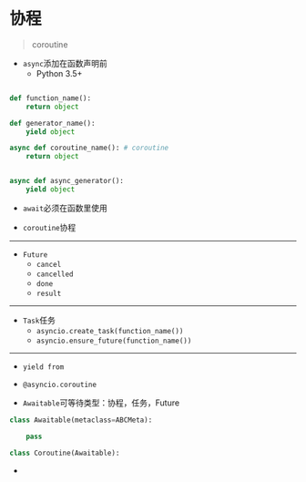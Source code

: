 # 协程
> coroutine

- `async`添加在函数声明前
    - Python 3.5+

```py

def function_name():
    return object

def generator_name():
    yield object

async def coroutine_name(): # coroutine
    return object


async def async_generator():
    yield object
```


- `await`必须在函数里使用


- `coroutine`协程


---
- `Future`
    - `cancel`
    - `cancelled`
    - `done`
    - `result`


---
- `Task`任务
    - `asyncio.create_task(function_name())`
    - `asyncio.ensure_future(function_name())`
---

- `yield from`
- `@asyncio.coroutine`


- `Awaitable`可等待类型：协程，任务，Future
```py
class Awaitable(metaclass=ABCMeta):

    pass

class Coroutine(Awaitable):
```

-

